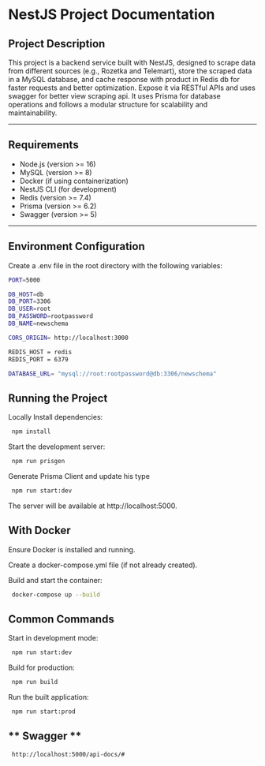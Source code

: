 # **NestJS Project Documentation**

## **Project Description**

This project is a backend service built with NestJS, designed to scrape data from different sources (e.g., Rozetka and Telemart), store the scraped data in a MySQL database, and cache response with product in Redis db for faster requests and better optimization. Expose it via RESTful APIs and uses swagger for better view scraping api. It uses Prisma for database operations and follows a modular structure for scalability and maintainability.

---

## **Requirements**

- Node.js (version >= 16)
- MySQL (version >= 8)
- Docker (if using containerization)
- NestJS CLI (for development)
- Redis (version >= 7.4)
- Prisma (version >= 6.2)
- Swagger (version >= 5)
---

## **Environment Configuration**
Create a .env file in the root directory with the following variables:
 ```bash
PORT=5000

DB_HOST=db
DB_PORT=3306
DB_USER=root
DB_PASSWORD=rootpassword
DB_NAME=newschema

CORS_ORIGIN= http://localhost:3000

REDIS_HOST = redis
REDIS_PORT = 6379

DATABASE_URL= "mysql://root:rootpassword@db:3306/newschema"
```
## **Running the Project**
Locally
Install dependencies:

```bash
 npm install
```
Start the development server:

```bash
 npm run prisgen
```
Generate Prisma Client and update his type

```bash
 npm run start:dev
```
The server will be available at http://localhost:5000.

## **With Docker**

Ensure Docker is installed and running.

Create a docker-compose.yml file (if not already created).

Build and start the container:

```bash
 docker-compose up --build
```

## **Common Commands**

Start in development mode:

```bash
 npm run start:dev
```

Build for production:

```bash
 npm run build
```

Run the built application:

```bash
 npm run start:prod
```

## ** Swagger **

```bash
 http://localhost:5000/api-docs/#
```